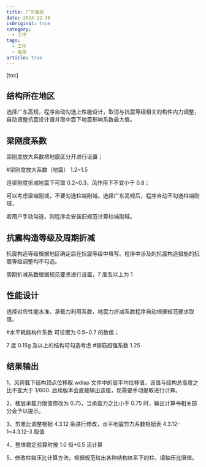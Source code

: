 ```yaml
---
title: 广东高规
date: 2024-12-30
isOriginal: true
category:
  - 工作
tags:
  - 工作
  - 高规
article: true
---
```


[toc]

## 结构所在地区

选择广东高规，程序自动勾选上性能设计，取消与抗震等级相关的构件内力调整，自动调整抗震设计谱并取中震下地震影响系数最大值。

## 梁刚度系数

梁刚度放大系数把地震区分开进行设置；  

#梁刚度放大系数（地震） 1.2~1.5

连梁刚度折减地震下可取 0.2~0.3，风作用下不宜小于 0.8；  

可以考虑梁端刚域，不要勾选柱端刚域。选择广东高规后，程序自动不勾选柱端刚域，  　

若用户手动勾选，则程序会安装旧规范计算柱端刚域。

## 抗震构造等级及周期折减

抗震构造等级根据地区确定后在抗震等级中填写。程序中涉及的抗震构造措施的抗震等级调整均不勾选。  

周期折减系数根据规范要求进行设置，7 度及以上为 1

## 性能设计

选择对应性能水准。承载力利用系数，地震力折减系数程序自动根据规范要求取值。  

#水平耗能构件系数 可设置为 0.5~0.7 的数值；  

7 度 0.15g 及以上的结构可勾选考虑 #钢筋超强系数 1.25

## 结果输出

1、风荷载下结构顶点位移取 wdisp 文件中的层平均位移值，该值与结构总高度之比不宜大于 1/600.  后续版本会直接输出该值，现需要手动提取进行计算。

2、楼层承载力限值修改为 0.75，当承载力之比小于 0.75 时，输出计算书相关部分会予以提示。  

3、剪重比调整根据 4.3.12 条进行修改，水平地震剪力系数根据表 4.3.12-1~4.3.12-3 取值  

4、整体稳定验算时按 1.0 恒+0.5 活计算  

5、修改柱轴压比计算方法，根据规范给出各种结构体系下的柱、墙轴压比限值。